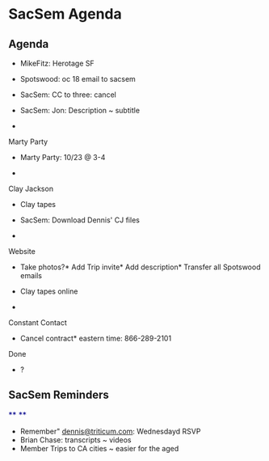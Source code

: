 # SacSem Agenda

## Agenda

* MikeFitz: Herotage SF
* Spotswood: oc 18 email to sacsem
* SacSem: CC to three: cancel
* SacSem: Jon: Description ~ subtitle

*

Marty Party

* Marty Party: 10/23 @ 3-4

*

Clay Jackson

* Clay tapes
* SacSem: Download Dennis' CJ files

*

Website

* Take photos?* Add Trip invite* Add description* Transfer all Spotswood emails
* Clay tapes online

*

Constant Contact

* Cancel contract* eastern time: 866-289-2101

Done

* ?

## SacSem Reminders

<font color="#00008b"><span style="font-size: 15.6px;">**
**</span></font>

* Remember" dennis@triticum.com: Wednesdayd RSVP
* Brian Chase: transcripts ~ videos
* Member Trips to CA cities ~ easier for the aged